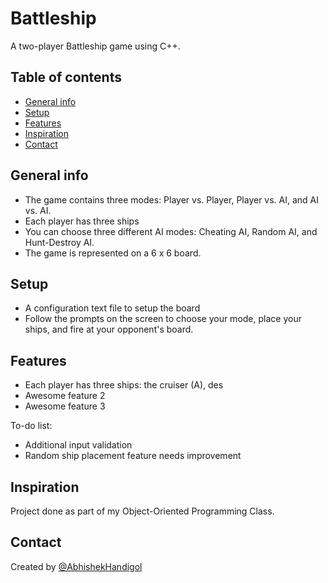 # Battleship
A two-player Battleship game using C++.


## Table of contents
* [General info](#general-info)
* [Setup](#setup)
* [Features](#features)
* [Inspiration](#inspiration)
* [Contact](#contact)

## General info
* The game contains three modes: Player vs. Player, Player vs. AI, and AI vs. AI.
* Each player has three ships
* You can choose three different AI modes: Cheating AI, Random AI, and Hunt-Destroy AI.
* The game is represented on a 6 x 6 board.

## Setup
* A configuration text file to setup the board
* Follow the prompts on the screen to choose your mode, place your ships, and fire at your opponent's board.

## Features
* Each player has three ships: the cruiser (A), des
* Awesome feature 2
* Awesome feature 3

To-do list:
* Additional input validation
* Random ship placement feature needs improvement

## Inspiration
Project done as part of my Object-Oriented Programming Class.

## Contact
Created by [@AbhishekHandigol](https://github.com/AbhishekHandigol)
